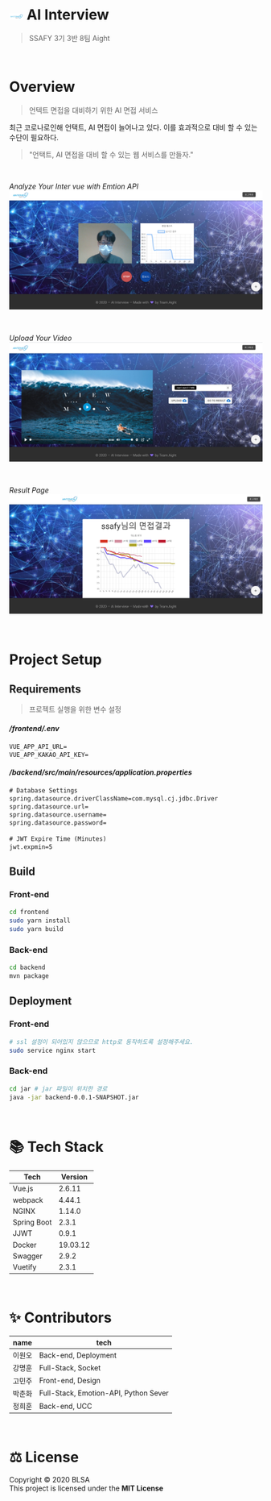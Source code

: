 # <img src="images/ProjectLogo.png" width="28"> AI Interview  
> SSAFY 3기 3반 8팀 Aight  

<br>

# Overview
> 언텍트 면접을 대비하기 위한 AI 면접 서비스  

최근 코로나로인해 언택트, AI 면접이 늘어나고 있다.
이를 효과적으로 대비 할 수 있는 수단이 필요하다.  

> "언택트, AI 면접을 대비 할 수 있는 웹 서비스를 만들자."

<br>

*Analyze Your Inter vue with Emtion API*  
![감정 분석](images/analyze_emotion.png)  

<br>

*Upload Your Video*
![비디오 업로드](images/upload_video.png)  

<br>

*Result Page*  
![결과](images/resultpage.png)  

<br>

# Project Setup
## Requirements
> 프로젝트 실행을 위한 변수 설정
#### ***/frontend/.env***
``` properties
VUE_APP_API_URL=
VUE_APP_KAKAO_API_KEY=
```

#### ***/backend/src/main/resources/application.properties***
``` properties
# Database Settings
spring.datasource.driverClassName=com.mysql.cj.jdbc.Driver
spring.datasource.url=
spring.datasource.username=
spring.datasource.password=

# JWT Expire Time (Minutes)
jwt.expmin=5

```

## Build
### Front-end
``` sh
cd frontend
sudo yarn install
sudo yarn build
```

### Back-end
``` sh
cd backend
mvn package
```

## Deployment
### Front-end
``` sh
# ssl 설정이 되어있지 않으므로 http로 동작하도록 설정해주세요.
sudo service nginx start
```

### Back-end
``` sh
cd jar # jar 파일이 위치한 경로
java -jar backend-0.0.1-SNAPSHOT.jar
```

<br>

# 📚 Tech Stack

|Tech   |Version|
|-------|-------|
|Vue.js |2.6.11 |
|webpack|4.44.1 |
|NGINX  |1.14.0 |
|Spring Boot|2.3.1|
|JJWT   |0.9.1  |
|Docker |19.03.12|
|Swagger|2.9.2  |
|Vuetify|2.3.1  |

<br>

# ✨ Contributors
|name|tech|
|----|----|
|이원오|Back-end, Deployment|
|강명훈|Full-Stack, Socket|
|고민주|Front-end, Design|
|박춘화|Full-Stack, Emotion-API, Python Sever|
|정희훈|Back-end, UCC|

<br>

# ⚖️ License
Copyright © 2020 BLSA  
<i class="fa fa-balance-scale fa-fw"></i>This project is licensed under the **MIT License**